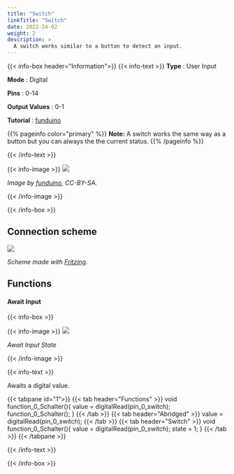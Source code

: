 ```yaml
---
title: "Switch"
linkTitle: "Switch"
date: 2022-24-02
weight: 2
description: >
  A switch works similar to a button to detect an input. 
---
```


{{< info-box header="Information">}}
{{< info-text >}}
  **Type** : User Input

  **Mode** : Digital

  **Pins** : 0-14

  **Output Values** : 0-1

  **Tutorial** : [funduino](https://funduino.de/nr-5-taster-am-arduino) 

  {{% pageinfo color="primary" %}}
**Note:** A switch works the same way as a button but you can always the the current status.
{{% /pageinfo %}}

  {{< /info-text >}}

  {{< info-image >}}
   ![](https://funduinoshop.com/media/image/56/75/f9/schalter-mit-einer-position-2-54mm-front2.jpg)
   
   _Image by [funduino](https://funduinoshop.com/media/image/56/75/f9/schalter-mit-einer-position-2-54mm-front2.jpg), CC-BY-SA._

  {{< /info-image >}}

{{< /info-box >}}

## Connection scheme
![](/docs/connectionplan/steckplan_switch.png)
   
   _Scheme made with [Fritzing](https://fritzing.org/)._

## Functions

#### Await Input

{{< info-box >}}

  {{< info-image >}}
   ![](/docs/components/switch.png)
   
   _Await Input State_

  {{< /info-image >}}

{{< info-text >}}

Awaits a digital value.
  
  {{< tabpane id="1">}}
  {{< tab header="Functions" >}}
void function_0_Schalter(){
value = digitalRead(pin_0_switch);
function_0_Schalter();
}
  {{< /tab >}}
  {{< tab header="Abridged" >}}
value = digitalRead(pin_0_switch);
  {{< /tab >}}
  {{< tab header="Switch" >}}
void function_0_Schalter(){
value = digitalRead(pin_0_switch);
state = 1;
}
  {{< /tab >}}
{{< /tabpane >}}

  {{< /info-text >}}

{{< /info-box >}}